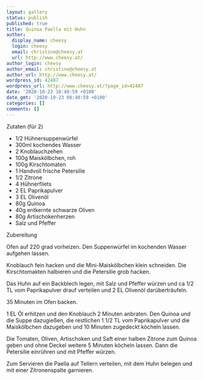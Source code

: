```yaml
---
layout: gallery
status: publish
published: true
title: Quinoa Paella mit Huhn
author:
  display_name: cheesy
  login: cheesy
  email: christine@cheesy.at
  url: http://www.cheesy.at/
author_login: cheesy
author_email: christine@cheesy.at
author_url: http://www.cheesy.at/
wordpress_id: 42487
wordpress_url: http://www.cheesy.at/?page_id=42487
date: '2020-10-23 10:40:59 +0100'
date_gmt: '2020-10-23 08:40:59 +0100'
categories: []
comments: []
---
```

<!-- wp:paragraph -->
Zutaten (für 2)
<!-- /wp:paragraph -->
<!-- wp:list -->
- 1/2 Hühnersuppenwürfel
- 300ml kochendes Wasser
- 2 Knoblauchzehen
- 100g Maiskölbchen, roh
- 100g Kirschtomaten
- 1 Handvoll frische Petersilie
- 1/2 Zitrone
- 4 Hühnerfilets
- 2 EL Paprikapulver
- 3 EL Olivenöl
- 80g Quinoa
- 40g entkernte schwarze Oliven
- 80g Artischokenherzen
- Salz und Pfeffer
<!-- /wp:list -->
<!-- wp:paragraph -->
Zubereitung
<!-- /wp:paragraph -->
<!-- wp:paragraph -->
Ofen auf 220 grad vorheizen. Den Suppenwürfel im kochenden Wasser aufgehen lassen.
<!-- /wp:paragraph -->
<!-- wp:paragraph -->
Knoblauch fein hacken und die Mini-Maiskölbchen klein schneiden. Die Kirschtomakten halbieren und die Petersilie grob hacken.
<!-- /wp:paragraph -->
<!-- wp:paragraph -->
Das Huhn auf ein Backblech legen, mit Salz und Pfeffer würzen und ca 1/2 TL vom Paprikapulver drauf verteilen und 2 EL Olivenöl darüberträufeln.
<!-- /wp:paragraph -->
<!-- wp:paragraph -->
35 Minuten im Ofen backen.
<!-- /wp:paragraph -->
<!-- wp:paragraph -->
1 EL Öl erhitzen und den Knoblauch 2 Minuten anbraten. Den Quinoa und die Suppe dazugießen, die restlichen 1 1/2 TL vom Paprikapulver und die Maiskölbchen dazugeben und 10 Minuten zugedeckt köcheln lassen.
<!-- /wp:paragraph -->
<!-- wp:paragraph -->
Die Tomaten, Oliven, Artischoken und Saft einer halben Zitrone zum Quinoa geben und ohne Deckel weitere 5 Minuten köcheln lassen. Dann die Petersilie einrühren und mit Pfeffer würzen.
<!-- /wp:paragraph -->
<!-- wp:paragraph -->
Zum Servieren die Paella auf Tellern verteilen, mit dem Huhn belegen und mit einer Zitronenspalte garnieren.
<!-- /wp:paragraph -->
<!-- wp:image {"id":42488} -->
<figure class="wp-block-image"><img src="http://www.cheesy.at/wp-content/uploads/Quinoa-Paella-mit-Huhn-1.jpg" alt="" class="wp-image-42488"></figure>
<!-- /wp:image -->
